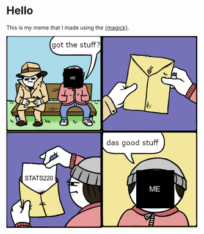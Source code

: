 # Hello
This is my meme that I made using the [{magick}](https://cran.r-project.org/web/packages/magick/vignettes/intro.html).

![](my_meme.png)
